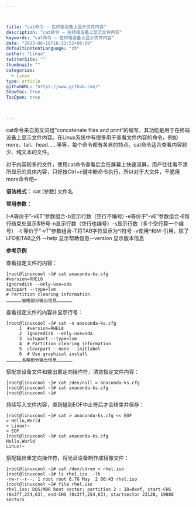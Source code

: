 ```yaml
---



title: "cat命令 – 在终端设备上显示文件内容"
description: "cat命令 – 在终端设备上显示文件内容"
keywords: "cat命令 – 在终端设备上显示文件内容"
date: "2023-06-18T16:22:52+08:00"
defaultContentLanguage: "zh"
author: "Linux"
twitterSite: ""
thumbnail: ""
categories:
  - Linux
type: article
githubURL: "https://www.github.com/"
ShowToc: true
TocOpen: true



---
```


cat命令来自英文词组”concatenate files and print“的缩写，其功能是用于在终端设备上显示文件内容。在Linux系统中有很多用于查看文件内容的命令，例如more、tail、head……等等，每个命令都有各自的特点。cat命令适合查看内容较少、纯文本的文件。

对于内容较多的文件，使用cat命令查看后会在屏幕上快速滚屏，用户往往看不清所显示的具体内容，只好按Ctrl+c键中断命令执行，所以对于大文件，干脆用more命令吧~

**语法格式：** cat [参数] 文件名

**常用参数：**

(-A等价于”-vET”参数组合-b显示行数（空行不编号) -e等价于”-vE”参数组合-E每行结束处显示$符号-n显示行数（空行也编号）-s显示行数（多个空行算一个编号） -t 等价于”-vT”参数组合-T将TAB字符显示为^I符号 -v使用^和M-引用，除了LFD和TAB之外 --help 显示帮助信息--version 显示版本信息

**参考示例**

查看指定文件的内容：

```
[root@linuxcool ~]# cat anaconda-ks.cfg
#version=RHEL8
ignoredisk --only-use=sda
autopart --type=lvm
# Partition clearing information
………………省略部分输出信息………………
```

查看指定文件的内容并显示行号：

```
[root@linuxcool ~]# cat -n anaconda-ks.cfg
     1	#version=RHEL8
     2	ignoredisk --only-use=sda
     3	autopart --type=lvm
     4	# Partition clearing information
     5	clearpart --none --initlabel
     6	# Use graphical install
………………省略部分输出信息………………
```

搭配空设备文件和输出重定向操作符，清空指定文件内容：

```
[root@linuxcool ~]# cat /dev/null > anaconda-ks.cfg
[root@linuxcool ~]# cat anaconda-ks.cfg
[root@linuxcool ~]#
```

持续写入文件内容，直到碰到EOF中止符后才会结束并保存：

```
[root@linuxcool ~]# cat > anaconda-ks.cfg << EOF
> Hello,World
> Linux!~
> EOF
[root@linuxcool ~]# cat anaconda-ks.cfg
Hello,World
Linux!~
```

搭配输出重定向操作符，将光盘设备制作成镜像文件：

```
[root@linuxcool ~]# cat /dev/cdrom > rhel.iso
[root@linuxcool ~]# ls rhel.iso  -lh
-rw-r--r--. 1 root root 6.7G May  2 00:43 rhel.iso
[root@linuxcool ~]# file rhel.iso
rhel.iso: DOS/MBR boot sector; partition 2 : ID=0xef, start-CHS (0x3ff,254,63), end-CHS (0x3ff,254,63), startsector 23128, 19888 sectors
```